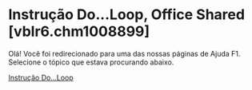 
# Instrução Do...Loop, Office Shared [vblr6.chm1008899]

Olá! Você foi redirecionado para uma das nossas páginas de Ajuda F1. Selecione o tópico que estava procurando abaixo.

[Instrução Do...Loop](http://msdn.microsoft.com/library/f1ac3901-238d-3e38-45dc-f659fd88c23b%28Office.15%29.aspx)
